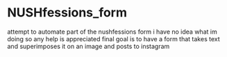 # NUSHfessions_form
attempt to automate part of the nushfessions form
i have no idea what im doing so any help is appreciated
final goal is to have a form that takes text and superimposes it on an image and posts to instagram
